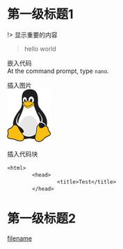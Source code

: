  # 第一级标题1
!> 显示重要的内容
> hello world

嵌入代码  
At the command prompt, type `nano`.  

插入图片  
 ![图片](/tux.png)  

插入代码块

	<html>
          	<head>
            	    <title>Test</title>
          	</head>

# 第一级标题2
[filename](../guide.md ':include')
